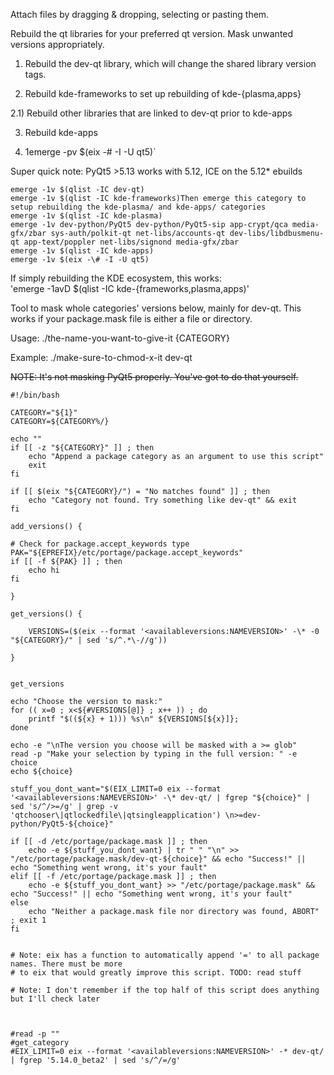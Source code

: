 Attach files by dragging & dropping, selecting or pasting them.

Rebuild the qt libraries for your preferred qt version. Mask unwanted versions appropriately.

1) Rebuild the dev-qt library, which will change the shared library version tags.

2) Rebuild kde-frameworks to set up rebuilding of kde-{plasma,apps}

2.1) Rebuild other libraries that are linked to dev-qt prior to kde-apps

3) Rebuild kde-apps

4) 1emerge -pv $(eix -\# -I -U qt5)`

Super quick note: PyQt5 >5.13 works with 5.12, ICE on the 5.12* ebuilds

```
emerge -1v $(qlist -IC dev-qt)
emerge -1v $(qlist -IC kde-frameworks)Then emerge this category to setup rebuilding the kde-plasma/ and kde-apps/ categories
emerge -1v $(qlist -IC kde-plasma)
emerge -1v dev-python/PyQt5 dev-python/PyQt5-sip app-crypt/qca media-gfx/zbar sys-auth/polkit-qt net-libs/accounts-qt dev-libs/libdbusmenu-qt app-text/poppler net-libs/signond media-gfx/zbar
emerge -1v $(qlist -IC kde-apps)
emerge -1v $(eix -\# -I -U qt5)
```

If simply rebuilding the KDE ecosystem, this works:     
'emerge -1avD $(qlist -IC kde-{frameworks,plasma,apps)'

Tool to mask whole categories' versions below, mainly for dev-qt. This works if your package.mask file is either a file or directory. 

Usage: ./the-name-you-want-to-give-it {CATEGORY}

Example: ./make-sure-to-chmod-x-it dev-qt

~~NOTE: It's not masking PyQt5 properly. You've got to do that yourself.~~
```
#!/bin/bash

CATEGORY="${1}"
CATEGORY=${CATEGORY%/}

echo ""
if [[ -z "${CATEGORY}" ]] ; then
	echo "Append a package category as an argument to use this script"
	exit
fi

if [[ $(eix "${CATEGORY}/") = "No matches found" ]] ; then
	echo "Category not found. Try something like dev-qt" && exit
fi

add_versions() {

# Check for package.accept_keywords type
PAK="${EPREFIX}/etc/portage/package.accept_keywords"
if [[ -f ${PAK} ]] ; then
	echo hi
fi

}

get_versions() {

	VERSIONS=($(eix --format '<availableversions:NAMEVERSION>' -\* -0 "${CATEGORY}/" | sed 's/^.*\-//g'))

}


get_versions

echo "Choose the version to mask:"
for (( x=0 ; x<${#VERSIONS[@]} ; x++ )) ; do
	printf "$((${x} + 1))) %s\n" ${VERSIONS[${x}]};
done

echo -e "\nThe version you choose will be masked with a >= glob"
read -p "Make your selection by typing in the full version: " -e choice
echo ${choice}

stuff_you_dont_want="$(EIX_LIMIT=0 eix --format '<availableversions:NAMEVERSION>' -\* dev-qt/ | fgrep "${choice}" | sed 's/^/>=/g' | grep -v 'qtchooser\|qtlockedfile\|qtsingleapplication') \n>=dev-python/PyQt5-${choice}"

if [[ -d /etc/portage/package.mask ]] ; then
	echo -e ${stuff_you_dont_want} | tr " " "\n" >> "/etc/portage/package.mask/dev-qt-${choice}" && echo "Success!" || echo "Something went wrong, it's your fault"
elif [[ -f /etc/portage/package.mask ]] ; then
	echo -e ${stuff_you_dont_want} >> "/etc/portage/package.mask" && echo "Success!" || echo "Something went wrong, it's your fault"
else
	echo "Neither a package.mask file nor directory was found, ABORT" ; exit 1
fi


# Note: eix has a function to automatically append '=' to all package names. There must be more
# to eix that would greatly improve this script. TODO: read stuff

# Note: I don't remember if the top half of this script does anything but I'll check later



#read -p ""
#get_category
#EIX_LIMIT=0 eix --format '<availableversions:NAMEVERSION>' -* dev-qt/ | fgrep '5.14.0_beta2' | sed 's/^/=/g'
```
